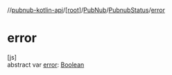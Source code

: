 //[pubnub-kotlin-api](../../../../index.md)/[[root]](../../index.md)/[PubNub](../index.md)/[PubnubStatus](index.md)/[error](error.md)

# error

[js]\
abstract var [error](error.md): [Boolean](https://kotlinlang.org/api/core/kotlin-stdlib/kotlin/-boolean/index.html)
